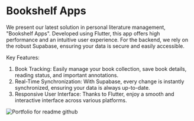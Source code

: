 # Bookshelf Apps

We present our latest solution in personal literature management, "Bookshelf Apps". Developed using Flutter, this app offers high performance and an intuitive user experience. For the backend, we rely on the robust Supabase, ensuring your data is secure and easily accessible.

Key Features:
1. Book Tracking: Easily manage your book collection, save book details, reading status, and important annotations.
2. Real-Time Synchronization: With Supabase, every change is instantly synchronized, ensuring your data is always up-to-date.
3. Responsive User Interface: Thanks to Flutter, enjoy a smooth and interactive interface across various platforms.

![Portfolio for readme github](https://github.com/rprasetya/last_project/assets/102443842/e99bf9ed-5f3c-44fb-9ffe-d8cfd5655cc3)
